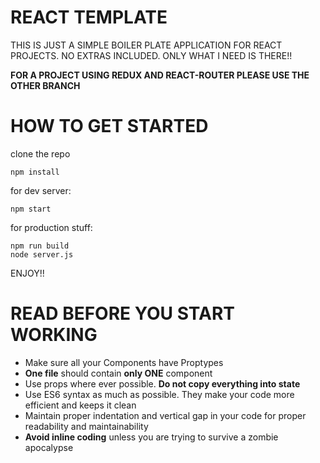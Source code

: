 # REACT TEMPLATE

THIS IS JUST A SIMPLE BOILER PLATE APPLICATION FOR REACT PROJECTS. NO EXTRAS INCLUDED. ONLY WHAT I NEED IS THERE!!

**FOR A PROJECT USING REDUX AND REACT-ROUTER PLEASE USE THE OTHER BRANCH**

# HOW TO GET STARTED

clone the repo
```
npm install
```

for dev server:
```
npm start
```

for production stuff:
```
npm run build
node server.js
```

ENJOY!!

# READ BEFORE YOU START WORKING
* Make sure all your Components have Proptypes
* **One file** should contain **only ONE** component
* Use props where ever possible. **Do not copy everything into state**
* Use ES6 syntax as much as possible. They make your code more efficient and keeps it clean
* Maintain proper indentation and vertical gap in your code for proper readability and maintainability
* **Avoid inline coding** unless you are trying to survive a zombie apocalypse
